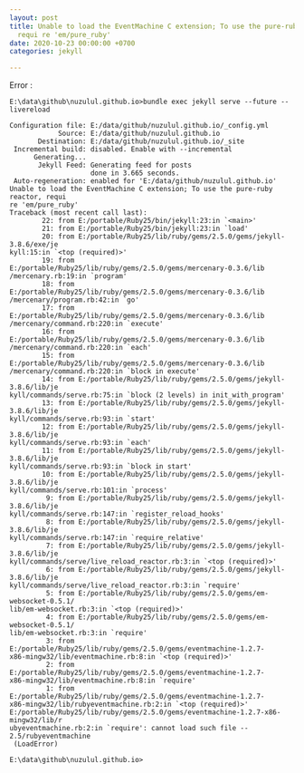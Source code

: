 ```yaml
---
layout: post
title: Unable to load the EventMachine C extension; To use the pure-ruby reactor,
  requi re 'em/pure_ruby'
date: 2020-10-23 00:00:00 +0700
categories: jekyll

---
```

Error :

    E:\data\github\nuzulul.github.io>bundle exec jekyll serve --future --livereload
    
    Configuration file: E:/data/github/nuzulul.github.io/_config.yml
                Source: E:/data/github/nuzulul.github.io
           Destination: E:/data/github/nuzulul.github.io/_site
     Incremental build: disabled. Enable with --incremental
          Generating...
           Jekyll Feed: Generating feed for posts
                        done in 3.665 seconds.
     Auto-regeneration: enabled for 'E:/data/github/nuzulul.github.io'
    Unable to load the EventMachine C extension; To use the pure-ruby reactor, requi
    re 'em/pure_ruby'
    Traceback (most recent call last):
            22: from E:/portable/Ruby25/bin/jekyll:23:in `<main>'
            21: from E:/portable/Ruby25/bin/jekyll:23:in `load'
            20: from E:/portable/Ruby25/lib/ruby/gems/2.5.0/gems/jekyll-3.8.6/exe/je
    kyll:15:in `<top (required)>'
            19: from E:/portable/Ruby25/lib/ruby/gems/2.5.0/gems/mercenary-0.3.6/lib
    /mercenary.rb:19:in `program'
            18: from E:/portable/Ruby25/lib/ruby/gems/2.5.0/gems/mercenary-0.3.6/lib
    /mercenary/program.rb:42:in `go'
            17: from E:/portable/Ruby25/lib/ruby/gems/2.5.0/gems/mercenary-0.3.6/lib
    /mercenary/command.rb:220:in `execute'
            16: from E:/portable/Ruby25/lib/ruby/gems/2.5.0/gems/mercenary-0.3.6/lib
    /mercenary/command.rb:220:in `each'
            15: from E:/portable/Ruby25/lib/ruby/gems/2.5.0/gems/mercenary-0.3.6/lib
    /mercenary/command.rb:220:in `block in execute'
            14: from E:/portable/Ruby25/lib/ruby/gems/2.5.0/gems/jekyll-3.8.6/lib/je
    kyll/commands/serve.rb:75:in `block (2 levels) in init_with_program'
            13: from E:/portable/Ruby25/lib/ruby/gems/2.5.0/gems/jekyll-3.8.6/lib/je
    kyll/commands/serve.rb:93:in `start'
            12: from E:/portable/Ruby25/lib/ruby/gems/2.5.0/gems/jekyll-3.8.6/lib/je
    kyll/commands/serve.rb:93:in `each'
            11: from E:/portable/Ruby25/lib/ruby/gems/2.5.0/gems/jekyll-3.8.6/lib/je
    kyll/commands/serve.rb:93:in `block in start'
            10: from E:/portable/Ruby25/lib/ruby/gems/2.5.0/gems/jekyll-3.8.6/lib/je
    kyll/commands/serve.rb:101:in `process'
             9: from E:/portable/Ruby25/lib/ruby/gems/2.5.0/gems/jekyll-3.8.6/lib/je
    kyll/commands/serve.rb:147:in `register_reload_hooks'
             8: from E:/portable/Ruby25/lib/ruby/gems/2.5.0/gems/jekyll-3.8.6/lib/je
    kyll/commands/serve.rb:147:in `require_relative'
             7: from E:/portable/Ruby25/lib/ruby/gems/2.5.0/gems/jekyll-3.8.6/lib/je
    kyll/commands/serve/live_reload_reactor.rb:3:in `<top (required)>'
             6: from E:/portable/Ruby25/lib/ruby/gems/2.5.0/gems/jekyll-3.8.6/lib/je
    kyll/commands/serve/live_reload_reactor.rb:3:in `require'
             5: from E:/portable/Ruby25/lib/ruby/gems/2.5.0/gems/em-websocket-0.5.1/
    lib/em-websocket.rb:3:in `<top (required)>'
             4: from E:/portable/Ruby25/lib/ruby/gems/2.5.0/gems/em-websocket-0.5.1/
    lib/em-websocket.rb:3:in `require'
             3: from E:/portable/Ruby25/lib/ruby/gems/2.5.0/gems/eventmachine-1.2.7-
    x86-mingw32/lib/eventmachine.rb:8:in `<top (required)>'
             2: from E:/portable/Ruby25/lib/ruby/gems/2.5.0/gems/eventmachine-1.2.7-
    x86-mingw32/lib/eventmachine.rb:8:in `require'
             1: from E:/portable/Ruby25/lib/ruby/gems/2.5.0/gems/eventmachine-1.2.7-
    x86-mingw32/lib/rubyeventmachine.rb:2:in `<top (required)>'
    E:/portable/Ruby25/lib/ruby/gems/2.5.0/gems/eventmachine-1.2.7-x86-mingw32/lib/r
    ubyeventmachine.rb:2:in `require': cannot load such file -- 2.5/rubyeventmachine
     (LoadError)
    
    E:\data\github\nuzulul.github.io>